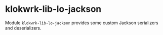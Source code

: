 # klokwrk-lib-lo-jackson

Module `klokwrk-lib-lo-jackson` provides some custom Jackson serializers and deserializers.
